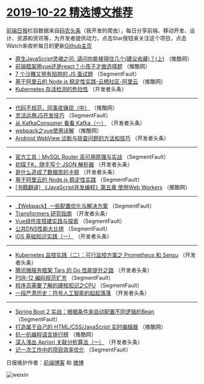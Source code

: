# [2019-10-22 精选博文推荐](https://toutiao.qdkfweb.cn/date/2019/10/22)

[前端日报](https://qdkfweb.cn/c/news)栏目数据来自[码农头条](https://toutiao.qdkfweb.cn/)（我开发的爬虫），每日分享前端、移动开发、设计、资源和资讯等，为开发者提供动力，点击Star按钮来关注这个项目，点击Watch来收听每日的更新[Github主页](https://github.com/kujian/frontendDaily)
* [原生JavaScript灵魂之问, 请问你能接得住几个(建议收藏)？(上)](https://toutiao.qdkfweb.cn/128658.html) （推酷网）
* [前端框架用vue还是react？小孩子才做选择题](https://toutiao.qdkfweb.cn/128649.html) （推酷网）
* [7 个沙雕又带有陷阱的 JS 面试题](https://toutiao.qdkfweb.cn/128570.html) （SegmentFault）
* [基于阿里云的 Node.js 稳定性实践-云栖社区-阿里云](https://toutiao.qdkfweb.cn/128662.html) （推酷网）
* [Kubernetes 存活检测的危险性](https://toutiao.qdkfweb.cn/128623.html) （开发者头条）

***
* [代码不规范，同事皮锤现（中）](https://toutiao.qdkfweb.cn/128648.html) （推酷网）
* [灵活运用JS开发技巧](https://toutiao.qdkfweb.cn/128563.html) （SegmentFault）
* [从 KafkaConsumer 看看 Kafka（一）](https://toutiao.qdkfweb.cn/128608.html) （开发者头条）
* [webpack之vue使用详解](https://toutiao.qdkfweb.cn/128650.html) （推酷网）
* [Android WebView 诊断与排查问题的方法和技巧](https://toutiao.qdkfweb.cn/128610.html) （开发者头条）

***
* [官方工具｜MySQL Router 高可用原理与实战](https://toutiao.qdkfweb.cn/128576.html) （SegmentFault）
* [初探 F#，随手写个 JSON 解析器](https://toutiao.qdkfweb.cn/128633.html) （开发者头条）
* [是什么造成了数据库的卡顿](https://toutiao.qdkfweb.cn/128602.html) （开发者头条）
* [基于阿里云的 Node.js 稳定性实践](https://toutiao.qdkfweb.cn/128572.html) （SegmentFault）
* [[书籍翻译] 《JavaScript并发编程》第五章 使用Web Workers](https://toutiao.qdkfweb.cn/128647.html) （推酷网）

***
* [【Webpack】一些配置优化与解决方案](https://toutiao.qdkfweb.cn/128574.html) （SegmentFault）
* [Transformers 研究指南](https://toutiao.qdkfweb.cn/128626.html) （开发者头条）
* [Vue组件库搭建实践与探索](https://toutiao.qdkfweb.cn/128564.html) （SegmentFault）
* [公共DNS性能大比拼](https://toutiao.qdkfweb.cn/128575.html) （SegmentFault）
* [iOS 基础知识实践（一）](https://toutiao.qdkfweb.cn/128628.html) （开发者头条）

***
* [Kubernetes 监控实践（二）：可行监控方案之 Prometheus 和 Sensu](https://toutiao.qdkfweb.cn/128630.html) （开发者头条）
* [腾讯微服务框架 Tars 的 Go 性能提升之路](https://toutiao.qdkfweb.cn/128611.html) （开发者头条）
* [PSR-12 编码规范扩充](https://toutiao.qdkfweb.cn/128577.html) （SegmentFault）
* [程序员需要了解的硬核知识之CPU](https://toutiao.qdkfweb.cn/128567.html) （SegmentFault）
* [一段严肃历史：符号人工智能的起起落落](https://toutiao.qdkfweb.cn/128613.html) （开发者头条）

***
* [Spring Boot 2 实战：根据条件来自动配置不同逻辑的Bean](https://toutiao.qdkfweb.cn/128578.html) （SegmentFault）
* [打造属于自己的 HTML/CSS/JavaScript 实时编辑器](https://toutiao.qdkfweb.cn/128654.html) （推酷网）
* [扒一扒编程语言排行榜](https://toutiao.qdkfweb.cn/128657.html) （推酷网）
* [深入浅出 Apriori 关联分析算法（一）](https://toutiao.qdkfweb.cn/128616.html) （开发者头条）
* [记一次工作中的项目效率优化](https://toutiao.qdkfweb.cn/128580.html) （SegmentFault）

日报维护作者：[前端博客](https://qdkfweb.cn/) 和 [微博](https://qdkfweb.cn/go/weibo)

![weixin](https://user-images.githubusercontent.com/3055447/38468989-651132ac-3b80-11e8-8e6b-15122322a9d7.png)